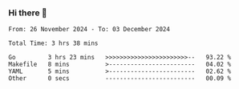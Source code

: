 ### Hi there 👋

<!--
**zhumeme/zhumeme** is a ✨ _special_ ✨ repository because its `README.md` (this file) appears on your GitHub profile.

Here are some ideas to get you started:

- 🔭 I’m currently working on ...
- 🌱 I’m currently learning ...
- 👯 I’m looking to collaborate on ...
- 🤔 I’m looking for help with ...
- 💬 Ask me about ...
- 📫 How to reach me: ...
- 😄 Pronouns: ...
- ⚡ Fun fact: ...
-->

<!--START_SECTION:waka-->

```all_time
From: 26 November 2024 - To: 03 December 2024

Total Time: 3 hrs 38 mins

Go         3 hrs 23 mins   >>>>>>>>>>>>>>>>>>>>>>>--   93.22 %
Makefile   8 mins          >------------------------   04.02 %
YAML       5 mins          >------------------------   02.62 %
Other      0 secs          -------------------------   00.09 %
```

<!--END_SECTION:waka-->
